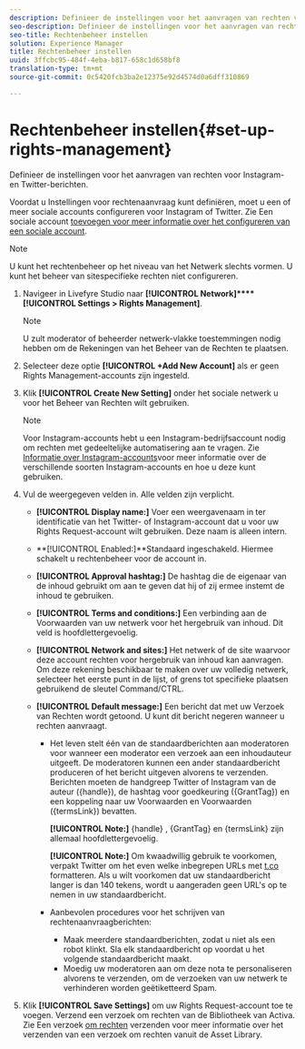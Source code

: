 ```yaml
---
description: Definieer de instellingen voor het aanvragen van rechten voor Instagram- en Twitter-berichten.
seo-description: Definieer de instellingen voor het aanvragen van rechten voor Instagram- en Twitter-berichten.
seo-title: Rechtenbeheer instellen
solution: Experience Manager
title: Rechtenbeheer instellen
uuid: 3ffcbc95-484f-4eba-b817-658c1d658bf8
translation-type: tm+mt
source-git-commit: 0c5420fcb3ba2e12375e92d4574d0a6dff310869

---
```



# Rechtenbeheer instellen{#set-up-rights-management}

Definieer de instellingen voor het aanvragen van rechten voor Instagram- en Twitter-berichten.

Voordat u Instellingen voor rechtenaanvraag kunt definiëren, moet u een of meer sociale accounts configureren voor Instagram of Twitter. Zie Een sociale account [toevoegen voor meer informatie over het configureren van een sociale account](../c-users-creating-accounts-with-studio-access/t-configure-social-accout-instagram/t-configure-social-accout-instagram.md#t_configure_social_accout_instagram).

>[!NOTE]
>
>U kunt het rechtenbeheer op het niveau van het Netwerk slechts vormen. U kunt het beheer van sitespecifieke rechten niet configureren.

1. Navigeer in Livefyre Studio naar **[!UICONTROL Network]****[!UICONTROL Settings > Rights Management]**.

   >[!NOTE]
   >
   >U zult moderator of beheerder netwerk-vlakke toestemmingen nodig hebben om de Rekeningen van het Beheer van de Rechten te plaatsen.

1. Selecteer deze optie **[!UICONTROL +Add New Account]** als er geen Rights Management-accounts zijn ingesteld.
1. Klik **[!UICONTROL Create New Setting]** onder het sociale netwerk u voor het Beheer van Rechten wilt gebruiken.

   >[!NOTE]
   >
   >Voor Instagram-accounts hebt u een Instagram-bedrijfsaccount nodig om rechten met gedeeltelijke automatisering aan te vragen. Zie [Informatie over Instagram-accounts](../c-users-creating-accounts-with-studio-access/t-configure-social-accout-instagram/c-about-instagram-accounts.md#c_about_instagram_accounts)voor meer informatie over de verschillende soorten Instagram-accounts en hoe u deze kunt gebruiken.

1. Vul de weergegeven velden in. Alle velden zijn verplicht.

   * **[!UICONTROL Display name:]** Voer een weergavenaam in ter identificatie van het Twitter- of Instagram-account dat u voor uw Rights Request-account wilt gebruiken. Deze naam is alleen intern.
   * **[!UICONTROL Enabled:]**Standaard ingeschakeld. Hiermee schakelt u rechtenbeheer voor de account in.
   * **[!UICONTROL Approval hashtag:]** De hashtag die de eigenaar van de inhoud gebruikt om aan te geven dat hij of zij ermee instemt de inhoud te gebruiken.
   * **[!UICONTROL Terms and conditions:]** Een verbinding aan de Voorwaarden van uw netwerk voor het hergebruik van inhoud. Dit veld is hoofdlettergevoelig.
   * **[!UICONTROL Network and sites:]** Het netwerk of de site waarvoor deze account rechten voor hergebruik van inhoud kan aanvragen. Om deze rekening beschikbaar te maken over uw volledig netwerk, selecteer het eerste punt in de lijst, of grens tot specifieke plaatsen gebruikend de sleutel Command/CTRL.
   * **[!UICONTROL Default message:]** Een bericht dat met uw Verzoek van Rechten wordt getoond. U kunt dit bericht negeren wanneer u rechten aanvraagt.

      * Het leven stelt één van de standaardberichten aan moderatoren voor wanneer een moderator een verzoek aan een inhoudauteur uitgeeft. De moderatoren kunnen een ander standaardbericht produceren of het bericht uitgeven alvorens te verzenden. Berichten moeten de handgreep Twitter of Instagram van de auteur ({handle}), de hashtag voor goedkeuring ({GrantTag}) en een koppeling naar uw Voorwaarden en Voorwaarden ({termsLink}) bevatten.

         **[!UICONTROL Note:]** {handle} , {GrantTag} en {termsLink} zijn allemaal hoofdlettergevoelig.

         **[!UICONTROL Note:]** Om kwaadwillig gebruik te voorkomen, verpakt Twitter om het even welke inbegrepen URLs met [t.co](https://t.co/) formatteren. Als u wilt voorkomen dat uw standaardbericht langer is dan 140 tekens, wordt u aangeraden geen URL&#39;s op te nemen in uw standaardbericht.

      * Aanbevolen procedures voor het schrijven van rechtenaanvraagberichten:

         * Maak meerdere standaardberichten, zodat u niet als een robot klinkt. Sla elk standaardbericht op voordat u het volgende standaardbericht maakt.
         * Moedig uw moderatoren aan om deze nota te personaliseren alvorens te verzenden, om de verzoeken van uw netwerk te verhinderen worden geëtiketteerd Spam.

1. Klik **[!UICONTROL Save Settings]** om uw Rights Request-account toe te voegen.
Verzend een verzoek om rechten van de Bibliotheek van Activa. Zie Een verzoek [om rechten](../c-how-requesting-rights-works/t-send-a-rights-request-to-own-a-digital-asset.md#t_send_a_rights_request_to_own_a_digital_asset) verzenden voor meer informatie over het verzenden van een verzoek om rechten vanuit de Asset Library.
